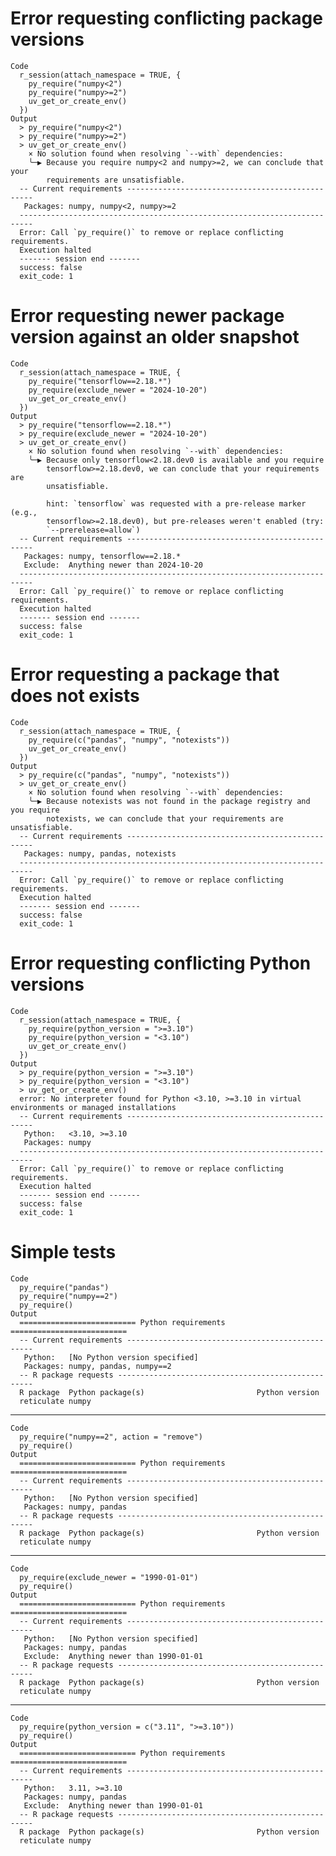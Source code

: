 # Error requesting conflicting package versions

    Code
      r_session(attach_namespace = TRUE, {
        py_require("numpy<2")
        py_require("numpy>=2")
        uv_get_or_create_env()
      })
    Output
      > py_require("numpy<2")
      > py_require("numpy>=2")
      > uv_get_or_create_env()
        × No solution found when resolving `--with` dependencies:
        ╰─▶ Because you require numpy<2 and numpy>=2, we can conclude that your
            requirements are unsatisfiable.
      -- Current requirements -------------------------------------------------
       Packages: numpy, numpy<2, numpy>=2
      -------------------------------------------------------------------------
      Error: Call `py_require()` to remove or replace conflicting requirements.
      Execution halted
      ------- session end -------
      success: false
      exit_code: 1

# Error requesting newer package version against an older snapshot

    Code
      r_session(attach_namespace = TRUE, {
        py_require("tensorflow==2.18.*")
        py_require(exclude_newer = "2024-10-20")
        uv_get_or_create_env()
      })
    Output
      > py_require("tensorflow==2.18.*")
      > py_require(exclude_newer = "2024-10-20")
      > uv_get_or_create_env()
        × No solution found when resolving `--with` dependencies:
        ╰─▶ Because only tensorflow<2.18.dev0 is available and you require
            tensorflow>=2.18.dev0, we can conclude that your requirements are
            unsatisfiable.
      
            hint: `tensorflow` was requested with a pre-release marker (e.g.,
            tensorflow>=2.18.dev0), but pre-releases weren't enabled (try:
            `--prerelease=allow`)
      -- Current requirements -------------------------------------------------
       Packages: numpy, tensorflow==2.18.*
       Exclude:  Anything newer than 2024-10-20
      -------------------------------------------------------------------------
      Error: Call `py_require()` to remove or replace conflicting requirements.
      Execution halted
      ------- session end -------
      success: false
      exit_code: 1

# Error requesting a package that does not exists

    Code
      r_session(attach_namespace = TRUE, {
        py_require(c("pandas", "numpy", "notexists"))
        uv_get_or_create_env()
      })
    Output
      > py_require(c("pandas", "numpy", "notexists"))
      > uv_get_or_create_env()
        × No solution found when resolving `--with` dependencies:
        ╰─▶ Because notexists was not found in the package registry and you require
            notexists, we can conclude that your requirements are unsatisfiable.
      -- Current requirements -------------------------------------------------
       Packages: numpy, pandas, notexists
      -------------------------------------------------------------------------
      Error: Call `py_require()` to remove or replace conflicting requirements.
      Execution halted
      ------- session end -------
      success: false
      exit_code: 1

# Error requesting conflicting Python versions

    Code
      r_session(attach_namespace = TRUE, {
        py_require(python_version = ">=3.10")
        py_require(python_version = "<3.10")
        uv_get_or_create_env()
      })
    Output
      > py_require(python_version = ">=3.10")
      > py_require(python_version = "<3.10")
      > uv_get_or_create_env()
      error: No interpreter found for Python <3.10, >=3.10 in virtual environments or managed installations
      -- Current requirements -------------------------------------------------
       Python:   <3.10, >=3.10
       Packages: numpy
      -------------------------------------------------------------------------
      Error: Call `py_require()` to remove or replace conflicting requirements.
      Execution halted
      ------- session end -------
      success: false
      exit_code: 1

# Simple tests

    Code
      py_require("pandas")
      py_require("numpy==2")
      py_require()
    Output
      ========================== Python requirements ========================== 
      -- Current requirements -------------------------------------------------
       Python:   [No Python version specified]
       Packages: numpy, pandas, numpy==2
      -- R package requests --------------------------------------------------- 
      R package  Python package(s)                         Python version      
      reticulate numpy                                                         

---

    Code
      py_require("numpy==2", action = "remove")
      py_require()
    Output
      ========================== Python requirements ========================== 
      -- Current requirements -------------------------------------------------
       Python:   [No Python version specified]
       Packages: numpy, pandas
      -- R package requests --------------------------------------------------- 
      R package  Python package(s)                         Python version      
      reticulate numpy                                                         

---

    Code
      py_require(exclude_newer = "1990-01-01")
      py_require()
    Output
      ========================== Python requirements ========================== 
      -- Current requirements -------------------------------------------------
       Python:   [No Python version specified]
       Packages: numpy, pandas
       Exclude:  Anything newer than 1990-01-01
      -- R package requests --------------------------------------------------- 
      R package  Python package(s)                         Python version      
      reticulate numpy                                                         

---

    Code
      py_require(python_version = c("3.11", ">=3.10"))
      py_require()
    Output
      ========================== Python requirements ========================== 
      -- Current requirements -------------------------------------------------
       Python:   3.11, >=3.10
       Packages: numpy, pandas
       Exclude:  Anything newer than 1990-01-01
      -- R package requests --------------------------------------------------- 
      R package  Python package(s)                         Python version      
      reticulate numpy                                                         

